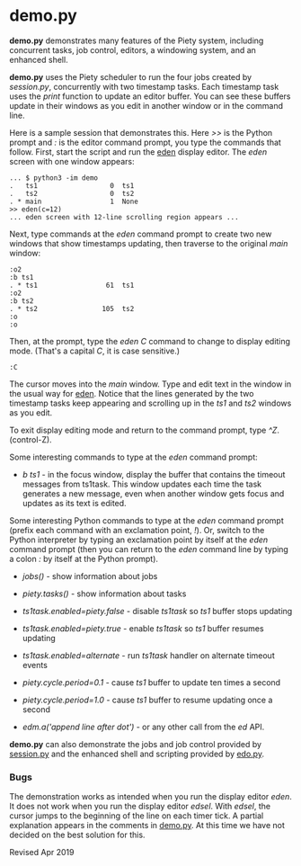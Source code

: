 
demo.py
=======

**demo.py** demonstrates many features of the Piety system,
including concurrent tasks, job control, editors, a windowing system,
and an enhanced shell.

**demo.py** uses the Piety scheduler to run the four jobs created by
*session.py*, concurrently with two timestamp tasks.  Each timestamp
task uses the *print* function to update an editor buffer.  You can
see these buffers update in their windows as you edit in another window
or in the command line.

Here is a sample session that demonstrates this.  Here *>>* is the
Python prompt and *:* is the editor command
prompt, you type the commands that follow.  First, start the script and
run the [eden](../editors/eden.md) display editor.
The *eden* screen with one window appears:

    ... $ python3 -im demo
    .   ts1                  0  ts1
    .   ts2                  0  ts2
    . * main                 1  None
    >> eden(c=12)
    ... eden screen with 12-line scrolling region appears ...

Next, type commands at the *eden* command prompt to create
two new windows that show timestamps updating, then traverse to
the original *main* window:

    :o2
    :b ts1
    . * ts1                 61  ts1
    :o2
    :b ts2
    . * ts2                105  ts2
    :o
    :o

Then, at the prompt, type the *eden* *C* command to change to
display editing mode. (That's a capital *C*, it is case sensitive.)

    :C

The cursor moves into the *main* window.  Type and edit text
in the window in the usual way for [eden](../editors/eden).
Notice that the lines generated by the two timestamp
tasks keep appearing and
scrolling up in the *ts1* and *ts2* windows as you edit.

To exit display editing mode and return to the command prompt, type *^Z*.
(control-Z).

Some interesting commands to type at the *eden* command prompt:

 - *b ts1* - in the focus window, display the buffer that contains the
 timeout messages from ts1task.  This window updates each time the
 task generates a new message, even when another window gets focus
 and updates as its text is edited.

Some interesting Python commands to type at the *eden* command prompt
(prefix each command with an exclamation point, *!*).
Or, switch to the Python interpreter by typing an exclamation point
by itself at the *eden* command prompt (then you can return to the *eden*
command line by typing a colon *:* by itself at the Python prompt).

 - *jobs()* - show information about jobs

 - *piety.tasks()* - show information about tasks

 - *ts1task.enabled=piety.false* - disable *ts1task* so *ts1* buffer stops updating

 - *ts1task.enabled=piety.true* -  enable *ts1task* so *ts1* buffer resumes updating

 - *ts1task.enabled=alternate* - run *ts1task* handler on alternate timeout events

 - *piety.cycle.period=0.1* - cause *ts1* buffer to update ten times a second

 - *piety.cycle.period=1.0* - cause *ts1* buffer to resume updating once a second

 - *edm.a('append line after dot')* - or any other call from the *ed* API.

**demo.py** can also demonstrate the jobs and job control
provided by [session.py](session.md) and the enhanced shell and
scripting provided by [edo.py](../editors/edo.md).

### Bugs ###

The demonstration works as intended when you run the display editor
*eden*.  It does not work when you run the display editor *edsel*.
With *edsel*, the cursor jumps to the beginning of the line
on each timer tick.   A partial explanation appears in the
comments in [demo.py](demo.py).   At this time we have not decided
on the best solution for this.

Revised Apr 2019

